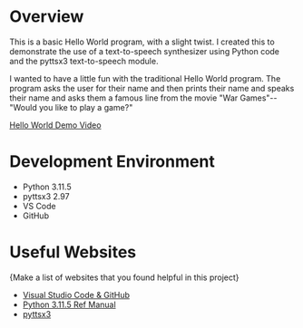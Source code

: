 # Overview

This is a basic Hello World program, with a slight twist. I created this to demonstrate the use of a text-to-speech synthesizer using Python code and
the pyttsx3 text-to-speech module.

I wanted to have a little fun with the traditional Hello World program. The program asks the user for their name and then prints their name and speaks their name and asks them a famous line from the movie "War Games"-- "Would you like to play a game?"

[Hello World Demo Video](https://youtu.be/L0Cj1JE1jTE)

# Development Environment
* Python 3.11.5
* pyttsx3 2.97
* VS Code
* GitHub

# Useful Websites

{Make a list of websites that you found helpful in this project}
* [Visual Studio Code & GitHub](https://code.visualstudio.com/docs/editor/versioncontrol)
* [Python 3.11.5 Ref Manual](https://docs.python.org/3/library/index.html)
* [pyttsx3](https://pypi.org/project/pyttsx3/)
